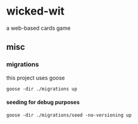 # wicked-wit
a web-based cards game


## misc
### migrations
this project uses goose

```
goose -dir ./migrations up 
```

#### seeding for debug purposes
```
goose -dir ./migrations/seed -no-versioning up
```